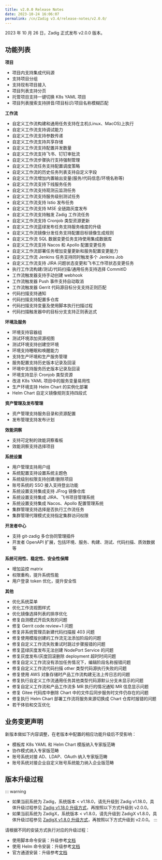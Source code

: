 ```yaml
---
title: v2.0.0 Release Notes
date: 2023-10-24 16:06:07
permalink: /cn/Zadig v3.4/release-notes/v2.0.0/
---
```


2023 年 10 月 26 日，Zadig 正式发布 v2.0.0 版本。

## 功能列表
**项目**
- 项目内支持集成代码源
- 支持项目分组
- 支持现有项目接入
- 项目列表支持分页
- 托管项目支持一键切换 K8s YAML 项目
- 项目列表搜索支持拼音/项目标识/项目名称模糊匹配

**工作流**
- 自定义工作流构建和通用任务支持在主机(Linux、MacOS)上执行
- 自定义工作流支持调试能力
- 自定义工作流支持参数传递
- 自定义工作流支持共享存储
- 自定义工作流支持配置并发数量
- 自定义工作流支持飞书、钉钉审批流
- 自定义工作流步骤执行支持强制管理
- 自定义工作流任务支持配置调度策略
- 自定义工作流的历史任务列表支持自定义字段
- 自定义工作流增加内置输出变量(服务/代码信息/环境名称等)
- 自定义工作流支持下线服务任务
- 自定义工作流支持观测云监测任务 
- 自定义工作流支持服务级别测试任务
- 自定义工作流支持 Istio 发布任务
- 自定义工作流支持 MSE 全链路灰度发布
- 自定义工作流支持触发 Zadig 工作流任务
- 自定义工作流支持 Cronjob 类型资源更新
- 自定义工作流蓝绿发布任务支持服务维度的升级
- 自定义工作流镜像分发任务支持配置目标镜像生成规则
- 自定义工作流 SQL 数据变更任务支持使用集成数据库
- 自定义工作流支持 Nacos 和 Apollo 配置变更任务
- 自定义工作流部署任务增加变量更新和服务配置变更能力
- 自定义工作流 Jenkins 任务支持同时触发多个 Jenkins Job
- 自定义工作流支持 JIRA 问题状态变更和飞书工作项状态变更任务
- 执行工作流构建/测试/代码扫描/通用任务支持选择 CommitID 
- 工作流触发器支持手动创建 webhook 
- 工作流触发器 Push 事件支持自动取消
- 工作流触发器 Gerrit 代码源目标分支支持正则匹配
- 代码扫描支持通知
- 代码扫描支持配置多仓库
- 代码扫描支持变量及使用脚本执行扫描过程
- 代码扫描触发器中的目标分支支持正则表达式

**环境及服务**
- 环境支持容器组 
- 测试环境添加资源视图
- 测试环境支持创建空环境
- 环境支持睡眠和唤醒能力
- 支持生产环境和生产服务管理
- 服务配置支持历史版本记录及回滚
- 环境中支持服务历史版本记录及回滚
- 环境支持显示 Cronjob 类型资源
- 改进 K8s YAML 项目中的服务变量易用性
- 生产环境支持 Helm Chart 的实例化部署
- Helm Chart 自定义镜像规则支持四段式 

**资产管理及发布管理**
- 资产管理支持服务目录和资源配置
- 发布管理支持发布计划

**效能洞察**
- 支持可定制的效能洞察看板
- 效能洞察支持选择项目

**系统设置**
- 用户管理支持用户组
- 系统配置支持设置系统主题色
- 系统级别权限支持创建/删除项目
- 账号系统的 SSO 接入支持登出功能
- 系统设置支持集成支持 JFrog 镜像仓库
- 系统设置支持集成 JIRA、飞书项目管理系统
- 系统设置支持集成 Nacos、Apollo 配置管理系统 
- 集群管理支持选择是否执行工作流任务 
- 集群管理代理模式支持指定集群访问权限 

**开发者中心**
- 支持 git-zadig 多仓协同管理插件
- 开发者 OpenAPI 扩展，包括环境、服务、构建、测试、代码扫描、质效数据等

**系统可用性、稳定性、安全性保障**
- 增加监控 matrix
- 权限重构，提升系统性能
- 用户登录 token 优化，提升安全性 

**其他**
- 优化系统菜单
- 优化工作流视图样式
- 优化镜像选择列表的排序优化
- 修复自测模式开启失败的问题
- 修复 Gerrit code review+1 问题
- 修复非系统管理员新建代码扫描报 403 问题
- 修复使用模版创建的工作流无法添加阶段的问题
- 修复自定义工作流失败重试时跳过步骤报错的问题 
- 修复蓝绿灰度发布无法创建 NodePort Service 的问题
- 修复灰度发布/灰度回滚删除 deployment 超时时间问题
- 修复自定义工作流没有添加任务情况下，编辑阶段名称报错问题
- 修复自定义工作流代码扫描 other 类型代码源执行失败的问题
- 修复使用 AWS 对象存储时产品工作流构建无法上传日志的问题
- 修复执行自定义工作流通用任务其他类型代码源默认分支未显示的问题
- 修复自定义工作流和产品工作流多 MR 执行的情况通知 MR 信息显示问题
- 修复 Gitee 代码库中删除 Chart 中的文件后同步服务时文件仍存在的问题
- 修复执行 Helm Chart 部署工作流将服务来源切换成 Chart 仓库时报错的问题 
- 若干体验和交互优化


## 业务变更声明

新版本做如下内容调整，在老版本中配置的相应功能升级后不受影响：
- 模板库 K8s YAML 和 Helm Chart 模版纳入专家版范畴
- 协作模式纳入专家版范畴
- 账号系统对接 AD、LDAP、OAuth 纳入专家版范畴
- 账号系统对接企业自定义账号系统能力纳入企业版范畴


## 版本升级过程
::: warning
- 如果当前系统为 Zadig，系统版本 < v1.18.0，请先升级到 Zadig v1.18.0，具体升级过程参见 [Zadig v1.18.0 升级方式](/cn/Zadig%20v2.2.0/release-notes/v1.18.0/#版本升级过程)，再按照以下方式升级到 v2.0.0。
- 如果当前系统为 ZadigX，系统版本 < v1.8.0，请先升级到 ZadigX v1.8.0，具体升级过程参见 [ZadigX v1.8.0 升级方式](https://docs.koderover.com/zadig/ZadigX%20v1.8.0/stable/install/#%E5%8D%87%E7%BA%A7)，再按照以下方式升级到 v2.0.0。
:::


请根据不同的安装方式执行对应的升级过程：

- 使用脚本命令安装：升级参考[文档](/cn/Zadig%20v2.0.0/install/helm-deploy/#升级)
- 使用 Helm 命令安装：升级参考[文档](/cn/Zadig%20v2.0.0/install/helm-deploy/#升级)
- 官方通道安装：升级参考[文档](/cn/Zadig%20v2.0.0/stable/install/#升级)
